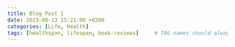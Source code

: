 ```yaml
---
title: Blog Post 1
date: 2023-08-13 15:21:00 +0200
categories: [Life, Health]
tags: [healthspan, lifespan, book-reviews]     # TAG names should always be lowercase
---
```

